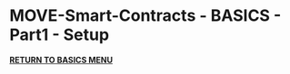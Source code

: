 # MOVE-Smart-Contracts - BASICS - Part1 - Setup


<a href="https://github.com/net2devcrypto/MOVE-Smart-Contracts/tree/main/BASICS"><b>RETURN TO BASICS MENU</b></a>

